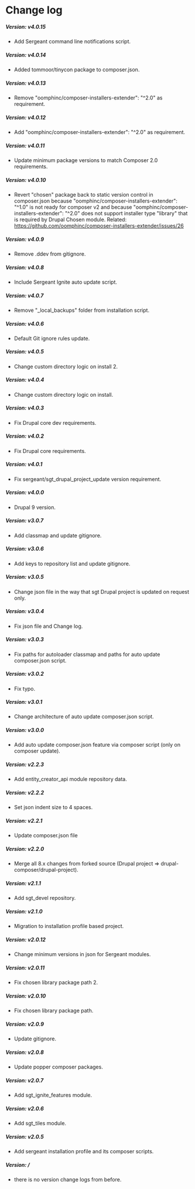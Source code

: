 # Change log

##### Version: v4.0.15
- Add Sergeant command line notifications script.

##### Version: v4.0.14
- Added tommoor/tinycon package to composer.json.

##### Version: v4.0.13
- Remove "oomphinc/composer-installers-extender": "^2.0" as requirement.

##### Version: v4.0.12
- Add "oomphinc/composer-installers-extender": "^2.0" as requirement.

##### Version: v4.0.11
- Update minimum package versions to match Composer 2.0 requirements.

##### Version: v4.0.10
- Revert "chosen" package back to static version control in composer.json
because "oomphinc/composer-installers-extender": "^1.0" is not ready for
composer v2 and because "oomphinc/composer-installers-extender": "^2.0"
does not support installer type "library" that is required by Drupal Chosen
module. Related: https://github.com/oomphinc/composer-installers-extender/issues/26

##### Version: v4.0.9
- Remove .ddev from gitignore.

##### Version: v4.0.8
- Include Sergeant Ignite auto update script.

##### Version: v4.0.7
- Remove "_local_backups" folder from installation script.

##### Version: v4.0.6
- Default Git ignore rules update.

##### Version: v4.0.5
- Change custom directory logic on install 2.

##### Version: v4.0.4
- Change custom directory logic on install.

##### Version: v4.0.3
- Fix Drupal core dev requirements.

##### Version: v4.0.2
- Fix Drupal core requirements.

##### Version: v4.0.1
- Fix sergeant/sgt_drupal_project_update version requirement.

##### Version: v4.0.0
- Drupal 9 version.

##### Version: v3.0.7
- Add classmap and update gitignore.

##### Version: v3.0.6
- Add keys to repository list and update gitignore.

##### Version: v3.0.5
- Change json file in the way that sgt Drupal project is updated on request only.

##### Version: v3.0.4
- Fix json file and Change log.

##### Version: v3.0.3
- Fix paths for autoloader classmap and paths for auto update composer.json script.

##### Version: v3.0.2
- Fix typo.

##### Version: v3.0.1
- Change architecture of auto update composer.json script.

##### Version: v3.0.0
- Add auto update composer.json feature via composer script (only on composer update).

##### Version: v2.2.3
- Add entity_creator_api module repository data.

##### Version: v2.2.2
- Set json indent size to 4 spaces.

##### Version: v2.2.1
- Update composer.json file

##### Version: v2.2.0
- Merge all 8.x changes from forked source (Drupal project => drupal-composer/drupal-project).

##### Version: v2.1.1
- Add sgt_devel repository.

##### Version: v2.1.0
- Migration to installation profile based project.

##### Version: v2.0.12
- Change minimum versions in json for Sergeant modules.

##### Version: v2.0.11
- Fix chosen library package path 2.

##### Version: v2.0.10
- Fix chosen library package path.

##### Version: v2.0.9
- Update gitignore.

##### Version: v2.0.8
- Update popper composer packages.

##### Version: v2.0.7
- Add sgt_ignite_features module.

##### Version: v2.0.6
- Add sgt_tiles module.

##### Version: v2.0.5
- Add sergeant installation profile and its composer scripts.

##### Version: /
- there is no version change logs from before.
